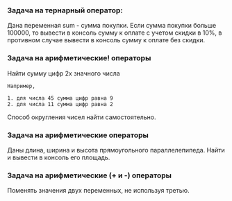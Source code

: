 ### Задача на тернарный оператор:

Дана переменная sum - сумма покупки. Если сумма покупки больше 100000, то вывести в консоль сумму к оплате с учетом
скидки в 10%, в противном случае вывести в консоль сумму к оплате без скидки.

### Задача на арифметические! операторы

Найти сумму цифр 2х значного числа

    Например,
    
    1. для числа 45 сумма цифр равна 9
    2. для числа 11 сумма цифр равна 2

Способ округления чисел найти самостоятельно.

### Задача на арифметические операторы

Даны длина, ширина и высота прямоугольного параллелепипеда. Найти и вывести в консоль его площадь.

### Задача на арифметические (+ и -) операторы

Поменять значения двух переменных, не используя третью.